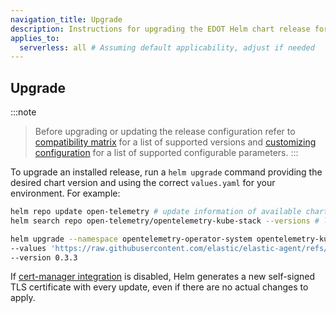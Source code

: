 ```yaml
---
navigation_title: Upgrade
description: Instructions for upgrading the EDOT Helm chart release for Kubernetes monitoring.
applies_to:
  serverless: all # Assuming default applicability, adjust if needed
---
```


## Upgrade

:::note
> Before upgrading or updating the release configuration refer to [compatibility matrix](./prerequisites-compatibility#compatibility-matrix) for a list of supported versions and [customizing configuration](./customization#customizing-configuration) for a list of supported configurable parameters.
:::

To upgrade an installed release, run a `helm upgrade` command providing the desired chart version and using the correct `values.yaml` for your environment. For example:

```bash
helm repo update open-telemetry # update information of available charts locally
helm search repo open-telemetry/opentelemetry-kube-stack --versions # list available versions of the chart

helm upgrade --namespace opentelemetry-operator-system opentelemetry-kube-stack open-telemetry/opentelemetry-kube-stack \
--values 'https://raw.githubusercontent.com/elastic/elastic-agent/refs/tags/v{{ site.edot_versions.collector }}/deploy/helm/edot-collector/kube-stack/values.yaml' \
--version 0.3.3
```

If [cert-manager integration](./customization#cert-manager-integrated-installation) is disabled, Helm generates a new self-signed TLS certificate with every update, even if there are no actual changes to apply.